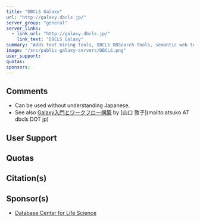```yaml
---
title: "DBCLS Galaxy"
url: "http://galaxy.dbcls.jp/"
server_group: "general"
server_links: 
  - link_url: "http://galaxy.dbcls.jp/"
    link_text: "DBCLS Galaxy"
summary: "Adds text mining tools, DBCLS DBSearch Tools, semantic web tools "
image: "/src/public-galaxy-servers/DBCLS.png"
user_support: 
quotas: 
sponsors: 
---
```


## Comments

* Can be used without understanding Japanese.
* See also [Galaxy入門とワークフロー構築](https://depot.galaxyproject.org/hub/attachments/documents/presentations/2013DDBJWorkflow.pdf) by [山口 敦子](mailto:atsuko AT dbcls DOT jp)

## User Support


## Quotas

## Citation(s)

## Sponsor(s)

* [Database Center for Life Science](http://dbcls.rois.ac.jp/en/)
